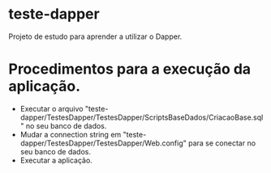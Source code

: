 # teste-dapper
Projeto de estudo para aprender a utilizar o Dapper.

# Procedimentos para a execução da aplicação.
- Executar o arquivo "teste-dapper/TestesDapper/TestesDapper/ScriptsBaseDados/CriacaoBase.sql" no seu banco de dados.
- Mudar a connection string em "teste-dapper/TestesDapper/TestesDapper/Web.config" para se conectar no seu banco de dados.
- Executar a aplicação.
